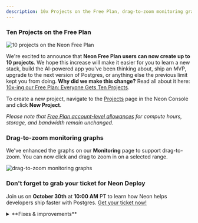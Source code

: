 ```yaml
---
description: 10x Projects on the Free Plan, drag-to-zoom monitoring graphs, and more 
---
```


### Ten Projects on the Free Plan

![10 projects on the Neon Free Plan](/docs/relnotes/ten_projects.png)

We're excited to announce that **Neon Free Plan users can now create up to 10 projects**. We hope this increase will make it easier for you to learn a new stack, build the AI-powered app you've been thinking about, ship an MVP, upgrade to the next version of Postgres, or anything else the previous limit kept you from doing. **Why did we make this change?** Read all about it here: [10x-ing our Free Plan: Everyone Gets Ten Projects](https://neon.tech/blog/10x-projects-on-free-plan).

To create a new project, navigate to the [Projects](https://console.neon.tech/app/projects) page in the Neon Console and click **New Project**.

_Please note that [Free Plan account-level allowances](https://neon.tech/docs/introduction/plans#free-plan) for compute hours, storage, and bandwidth remain unchanged._

### Drag-to-zoom monitoring graphs

We've enhanced the graphs on our **Monitoring** page to support drag-to-zoom. You can now click and drag to zoom in on a selected range.

![drag-to-zoom monitoring graphs](/docs/relnotes/drag-to-zoom.png)

### Don't forget to grab your ticket for Neon Deploy

Join us on **October 30th** at **10:00 AM** PT to learn how Neon helps developers ship faster with Postgres. [Get your ticket now!](https://neon.tech/deploy)

<details>
<summary>**Fixes & improvements**</summary>

- **Neon CLI update**: We released a new version of the [Neon CLI](https://neon.tech/docs/reference/neon-cli), with the following updates:
  - Removed the deprecated `set-primary` branch command.
  - Removed the deprecated `--allow-list` and `--ip-primary-only` flags from the `project update` command.
  - Removed the deprecated `--primary-only` flag from the `ip-allow` command.
  - Added empty state messages for the `project list` command.

  To update your Neon CLI installation, follow our [CLI upgrade instructions](/docs/reference/cli-install#upgrade).

- **Create Support Ticket modal enhancements**: We've made a few updates to the **Create support ticket** modal in the Neon Console:
  - Added a drop-down menu for selecting a personal account or organization.
  - Added support for selecting a shared project.
  - To help resolve support cases faster, the consent option to allow Neon Support staff to connect to your database is now selected by default. You can leave this option selected or deselect it when opening a support ticket.

- **API change**: The [Delete Project](https://api-docs.neon.tech/reference/deleteproject) API now returns a `404 Not Found` response instead of a `200 OK` response if the project has already been deleted. This is a potentially breaking change for applications that expect a `200 OK` response for all delete operations, regardless of whether a project was actually deleted.

- **Organizations and Collaborators update**: When a collaborator is added as a member of an organization, they are now automatically removed as a collaborator from projects within that organization to avoid redundancy.

- **Neon Console enhancements**: The table on the [Projects](https://console.neon.tech/app/projects) page in the Neon Console now includes an **Integrations** column that lists your project's integrations. If there are no integrations, an **Add** option takes you to the **Integrations** page where you can view available integrations.

- **Postgres 17 wait events system view support**: Added support for the new [pg_wait_events](https://www.postgresql.org/docs/current/view-pg-wait-events.html) system view introduced in Postgres 17. This view reports wait event types, useful for adding descriptions to wait events reported in `pg_stat_activity`.

- **Extension update**: Updated the `neon` extension to version 1.5 for all Postgres versions.

- **Fixes**:
  - Fixed an issue that prevented deleting a branch with an ephemeral compute endpoint created for performing a schema diff.
  - Fixed an issue with the GitHub integration that prevented information in the integration drawer from updating after performing an action in the drawer.
  - Fixed an issue in the GitHub integration that allowed connecting to the same GitHub repository from different Neon projects, which would overwrite previously configured variables.

</details>
